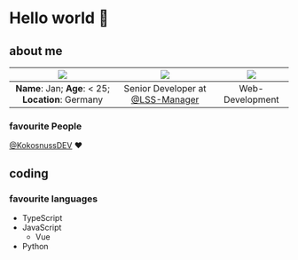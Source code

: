 # Hello world 💚
## about me
| [![](https://github-readme-stats.vercel.app/api?username=jxn-30&count_private=true&show_icons=true&theme=vue-dark&include_all_commits=true)](https://github.com/jxn-30) | [![](https://github-readme-stats.vercel.app/api/pin?username=LSS-Manager&repo=LSSM-V.4&theme=vue-dark&show_owner=true)](https://github.com/LSS-Manager/LSSM-V.4) | [![](https://github-readme-stats.vercel.app/api/top-langs?username=jxn-30&langs_count=10&layout=compact&theme=vue-dark&custom_title=Most%20Used%20Languages%20of%20Jan)](https://github.com/jxn-30) |
| :----------------------------------------------------------: | :----------------------------------------------------------: | :----------------------------------------------------------: |
|     **Name**: Jan; **Age**: < 25; **Location**: Germany      | Senior Developer at [@LSS-Manager](https://github.com/LSS-Manager/) |                       Web-Development                        |
### favourite People
[@KokosnussDEV](https://github.com/KokosnussDEV) ❤️

## coding
### favourite languages

* TypeScript
* JavaScript
    * Vue
* Python
